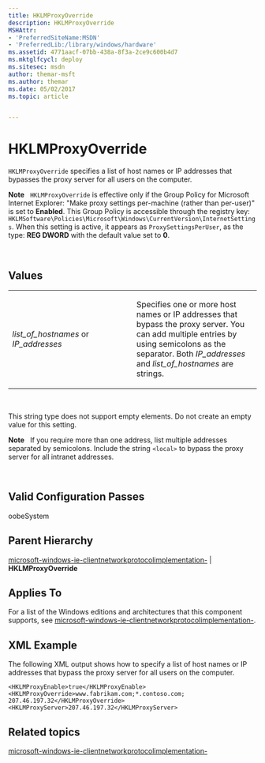 ```yaml
---
title: HKLMProxyOverride
description: HKLMProxyOverride
MSHAttr:
- 'PreferredSiteName:MSDN'
- 'PreferredLib:/library/windows/hardware'
ms.assetid: 4771aacf-07bb-438a-8f3a-2ce9c600b4d7
ms.mktglfcycl: deploy
ms.sitesec: msdn
author: themar-msft
ms.author: themar
ms.date: 05/02/2017
ms.topic: article


---
```


# HKLMProxyOverride


`HKLMProxyOverride` specifies a list of host names or IP addresses that bypasses the proxy server for all users on the computer.

**Note**  
`HKLMProxyOverride` is effective only if the Group Policy for Microsoft Internet Explorer: "Make proxy settings per-machine (rather than per-user)" is set to **Enabled**. This Group Policy is accessible through the registry key: `HKLMSoftware\Policies\Microsoft\Windows\CurrentVersion\InternetSettings`. When this setting is active, it appears as `ProxySettingsPerUser`, as the type: **REG DWORD** with the default value set to **0**.

 

## Values


<table>
<colgroup>
<col width="50%" />
<col width="50%" />
</colgroup>
<tbody>
<tr class="odd">
<td><p><em>list_of_hostnames</em> or <em>IP_addresses</em></p></td>
<td><p>Specifies one or more host names or IP addresses that bypass the proxy server. You can add multiple entries by using semicolons as the separator. Both <em>IP_addresses</em> and <em>list_of_hostnames</em> are strings.</p></td>
</tr>
</tbody>
</table>

 

This string type does not support empty elements. Do not create an empty value for this setting.

**Note**  
If you require more than one address, list multiple addresses separated by semicolons. Include the string `<local>` to bypass the proxy server for all intranet addresses.

 

## Valid Configuration Passes


oobeSystem

## Parent Hierarchy


[microsoft-windows-ie-clientnetworkprotocolimplementation-](microsoft-windows-ie-clientnetworkprotocolimplementation.md) | **HKLMProxyOverride**

## Applies To


For a list of the Windows editions and architectures that this component supports, see [microsoft-windows-ie-clientnetworkprotocolimplementation-](microsoft-windows-ie-clientnetworkprotocolimplementation.md).

## XML Example


The following XML output shows how to specify a list of host names or IP addresses that bypass the proxy server for all users on the computer.

```
<HKLMProxyEnable>true</HKLMProxyEnable>
<HKLMProxyOverride>www.fabrikam.com;*.contoso.com; 207.46.197.32</HKLMProxyOverride>
<HKLMProxyServer>207.46.197.32</HKLMProxyServer>
```

## Related topics


[microsoft-windows-ie-clientnetworkprotocolimplementation-](microsoft-windows-ie-clientnetworkprotocolimplementation.md)

 

 








